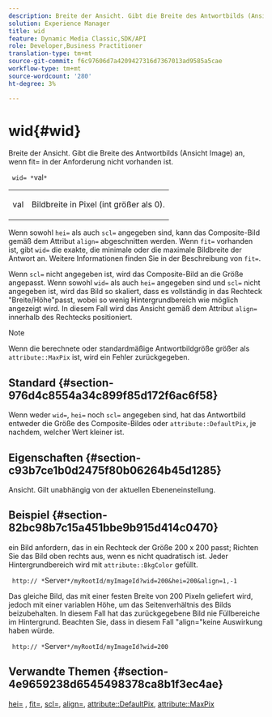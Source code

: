 ```yaml
---
description: Breite der Ansicht. Gibt die Breite des Antwortbilds (Ansicht Image) an, wenn fit= in der Anforderung nicht vorhanden ist.
solution: Experience Manager
title: wid
feature: Dynamic Media Classic,SDK/API
role: Developer,Business Practitioner
translation-type: tm+mt
source-git-commit: f6c97606d7a4209427316d7367013ad9585a5cae
workflow-type: tm+mt
source-wordcount: '280'
ht-degree: 3%

---
```



# wid{#wid}

Breite der Ansicht. Gibt die Breite des Antwortbilds (Ansicht Image) an, wenn fit= in der Anforderung nicht vorhanden ist.

` wid= *`val`*`

<table id="simpletable_E217453246F5441C896C1F69EA4D4218"> 
 <tr class="strow"> 
  <td class="stentry"> <p> <span class="varname"> val  </span> </p> </td> 
  <td class="stentry"> <p>Bildbreite in Pixel (int größer als 0). </p> </td> 
 </tr> 
</table>

Wenn sowohl `hei=` als auch `scl=` angegeben sind, kann das Composite-Bild gemäß dem Attribut `align=` abgeschnitten werden. Wenn `fit=` vorhanden ist, gibt `wid=` die exakte, die minimale oder die maximale Bildbreite der Antwort an. Weitere Informationen finden Sie in der Beschreibung von `fit=`.

Wenn `scl=` nicht angegeben ist, wird das Composite-Bild an die Größe angepasst. Wenn sowohl `wid=` als auch `hei=` angegeben sind und `scl=` nicht angegeben ist, wird das Bild so skaliert, dass es vollständig in das Rechteck &quot;Breite/Höhe&quot;passt, wobei so wenig Hintergrundbereich wie möglich angezeigt wird. In diesem Fall wird das Ansicht gemäß dem Attribut `align=` innerhalb des Rechtecks positioniert.

>[!NOTE]
>
>Wenn die berechnete oder standardmäßige Antwortbildgröße größer als `attribute::MaxPix` ist, wird ein Fehler zurückgegeben.

## Standard {#section-976d4c8554a34c899f85d172f6ac6f58}

Wenn weder `wid=`, `hei=` noch `scl=` angegeben sind, hat das Antwortbild entweder die Größe des Composite-Bildes oder `attribute::DefaultPix`, je nachdem, welcher Wert kleiner ist.

## Eigenschaften {#section-c93b7ce1b0d2475f80b06264b45d1285}

Ansicht. Gilt unabhängig von der aktuellen Ebeneneinstellung.

## Beispiel {#section-82bc98b7c15a451bbe9b915d414c0470}

ein Bild anfordern, das in ein Rechteck der Größe 200 x 200 passt; Richten Sie das Bild oben rechts aus, wenn es nicht quadratisch ist. Jeder Hintergrundbereich wird mit `attribute::BkgColor` gefüllt.

` http:// *`Server`*/myRootId/myImageId?wid=200&hei=200&align=1,-1`

Das gleiche Bild, das mit einer festen Breite von 200 Pixeln geliefert wird, jedoch mit einer variablen Höhe, um das Seitenverhältnis des Bilds beizubehalten. In diesem Fall hat das zurückgegebene Bild nie Füllbereiche im Hintergrund. Beachten Sie, dass in diesem Fall &quot;align=&quot;keine Auswirkung haben würde.

` http:// *`Server`*/myRootId/myImageId?wid=200`

## Verwandte Themen {#section-4e9659238d6545498378ca8b1f3ec4ae}

[hei=](../../../../../is-api/http-ref/image-serving-api-ref/c-http-protocol-reference/c-command-reference/r-is-http-hei.md#reference-6d6f556ccc0e4b98a815e8a5c1944a96) ,  [fit=](../../../../../is-api/http-ref/image-serving-api-ref/c-http-protocol-reference/c-command-reference/r-fit.md#reference-f11bff6d93d143d6b135de3a923bc989),  [scl=](../../../../../is-api/http-ref/image-serving-api-ref/c-http-protocol-reference/c-command-reference/r-scl.md#reference-b2a74e493d0d407e98fe350551ba3fcc),  [align=](../../../../../is-api/http-ref/image-serving-api-ref/c-http-protocol-reference/c-command-reference/r-align.md#reference-b7d6b87c75124d78884f916dd6544bc7),  [attribute::DefaultPix](../../../../../is-api/image-catalog/image-serving-api-ref/c-image-catalog-reference/c-attributes-reference/r-defaultpix.md#reference-996b2c22b30f4fd9b970c84063306df1),  [attribute::MaxPix](../../../../../is-api/image-catalog/image-serving-api-ref/c-image-catalog-reference/c-attributes-reference/r-maxpix.md#reference-e167d396ac794079ba8b5e6eb16eeda5)
